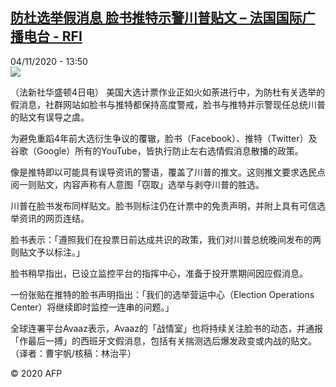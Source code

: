 <!--1604498077000-->
[防杜选举假消息  脸书推特示警川普贴文 – 法国国际广播电台 - RFI](http://www.rfi.fr//cn/contenu/20201104-%E9%98%B2%E6%9D%9C%E9%80%89%E4%B8%BE%E5%81%87%E6%B6%88%E6%81%AF-%E8%84%B8%E4%B9%A6%E6%8E%A8%E7%89%B9%E7%A4%BA%E8%AD%A6%E5%B7%9D%E6%99%AE%E8%B4%B4%E6%96%87)
------

<div>04/11/2020 - 13:50</div><img src="https://s.rfi.fr/media/display/f3392a3c-1e9d-11eb-b438-005056bff430/w:310/p:16x9/int0019b.201104205002.jpg"><div class="t-content__body u-clearfix"><p>（法新社华盛顿4日电）    美国大选计票作业正如火如荼进行中，为防杜有关选举的假消息，社群网站如脸书与推特都保持高度警戒，脸书与推特并示警现任总统川普的贴文有误导之虞。</p><p>    为避免重蹈4年前大选衍生争议的覆辙，脸书（Facebook）、推特（Twitter）及谷歌（Google）所有的YouTube，皆执行防止左右选情假消息散播的政策。</p><p>    像是推特即以可能具有误导资讯的警语，覆盖了川普的推文。这则推文要求选民点阅一则贴文，内容声称有人意图「窃取」选举与剥夺川普的胜选。</p><p>    川普在脸书发布同样贴文。脸书则标注仍在计票中的免责声明，并附上具有可信选举资讯的网页连结。</p><p>    脸书表示：「遵照我们在投票日前达成共识的政策，我们对川普总统晚间发布的两则贴文予以标注。」</p><p>    脸书稍早指出，已设立监控平台的指挥中心，准备于投开票期间因应假消息。</p><p>    一份张贴在推特的脸书声明指出：「我们的选举营运中心（Election Operations Center）将继续即时监控一连串的问题。」</p><p>    全球连署平台Avaaz表示，Avaaz的「战情室」也将持续关注脸书的动态，并通报「作最后一搏」的西班牙文假消息，包括有关揣测选后爆发政变或内战的贴文。（译者：曹宇帆/核稿：林治平）</p><p class="t-copyright">© 2020 AFP</p>        </div>
